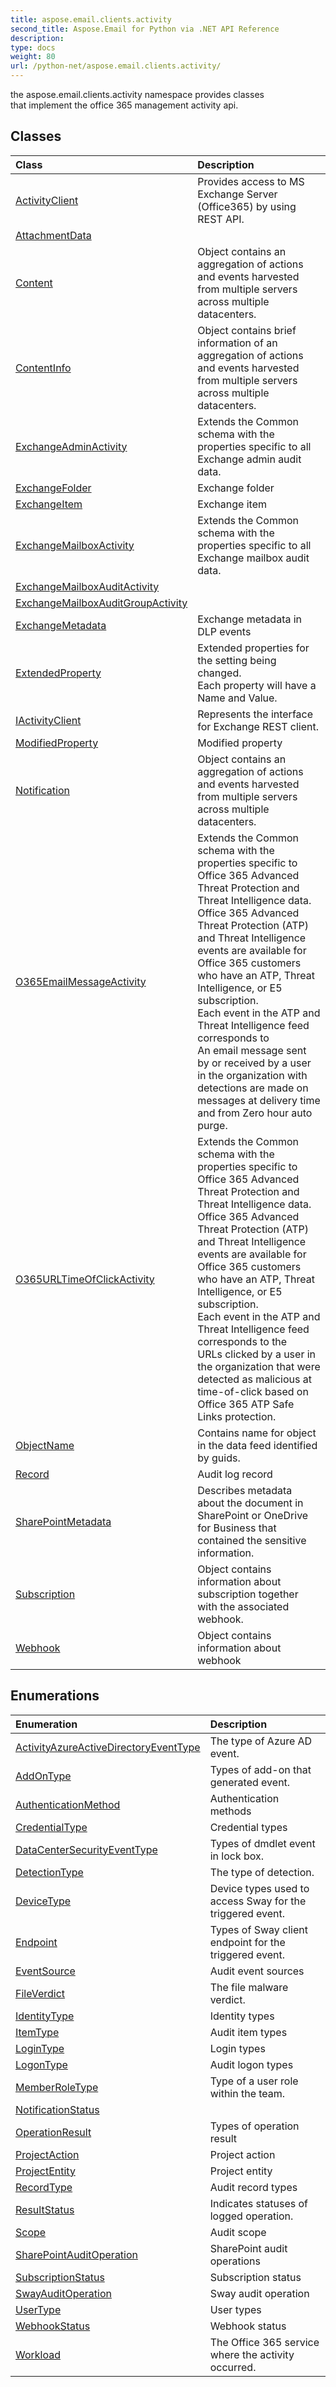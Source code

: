 ```yaml
---
title: aspose.email.clients.activity
second_title: Aspose.Email for Python via .NET API Reference
description: 
type: docs
weight: 80
url: /python-net/aspose.email.clients.activity/
---
```



the aspose.email.clients.activity namespace provides classes<br/>            that implement the office 365 management activity api.

## Classes
| Class | Description |
| :- | :- |
|[ActivityClient](/email/python-net/aspose.email.clients.activity/activityclient/)|Provides access to MS Exchange Server (Office365) by using REST API.|
|[AttachmentData](/email/python-net/aspose.email.clients.activity/attachmentdata/)||
|[Content](/email/python-net/aspose.email.clients.activity/content/)|Object contains an aggregation of actions and events harvested from multiple servers across multiple datacenters.|
|[ContentInfo](/email/python-net/aspose.email.clients.activity/contentinfo/)|Object contains brief information of an aggregation of actions and events harvested from multiple servers across multiple datacenters.|
|[ExchangeAdminActivity](/email/python-net/aspose.email.clients.activity/exchangeadminactivity/)|Extends the Common schema with the properties specific to all Exchange admin audit data.|
|[ExchangeFolder](/email/python-net/aspose.email.clients.activity/exchangefolder/)|Exchange folder|
|[ExchangeItem](/email/python-net/aspose.email.clients.activity/exchangeitem/)|Exchange item|
|[ExchangeMailboxActivity](/email/python-net/aspose.email.clients.activity/exchangemailboxactivity/)|Extends the Common schema with the properties specific to all Exchange mailbox audit data.|
|[ExchangeMailboxAuditActivity](/email/python-net/aspose.email.clients.activity/exchangemailboxauditactivity/)||
|[ExchangeMailboxAuditGroupActivity](/email/python-net/aspose.email.clients.activity/exchangemailboxauditgroupactivity/)||
|[ExchangeMetadata](/email/python-net/aspose.email.clients.activity/exchangemetadata/)|Exchange metadata in DLP events|
|[ExtendedProperty](/email/python-net/aspose.email.clients.activity/extendedproperty/)|Extended properties for the setting being changed. <br/>            Each property will have a Name and Value.|
|[IActivityClient](/email/python-net/aspose.email.clients.activity/iactivityclient/)|Represents the interface for Exchange REST client.|
|[ModifiedProperty](/email/python-net/aspose.email.clients.activity/modifiedproperty/)|Modified property|
|[Notification](/email/python-net/aspose.email.clients.activity/notification/)|Object contains an aggregation of actions and events harvested from multiple servers across multiple datacenters.|
|[O365EmailMessageActivity](/email/python-net/aspose.email.clients.activity/o365emailmessageactivity/)|Extends the Common schema with the properties specific to Office 365 Advanced Threat Protection and Threat Intelligence data.<br/>            Office 365 Advanced Threat Protection (ATP) and Threat Intelligence events are available for Office 365 customers who have an ATP, Threat Intelligence, or E5 subscription. <br/>            Each event in the ATP and Threat Intelligence feed corresponds to <br/>            An email message sent by or received by a user in the organization with detections are made on messages at delivery time and from Zero hour auto purge.|
|[O365URLTimeOfClickActivity](/email/python-net/aspose.email.clients.activity/o365urltimeofclickactivity/)|Extends the Common schema with the properties specific to Office 365 Advanced Threat Protection and Threat Intelligence data.<br/>            Office 365 Advanced Threat Protection (ATP) and Threat Intelligence events are available for Office 365 customers who have an ATP, Threat Intelligence, or E5 subscription. <br/>            Each event in the ATP and Threat Intelligence feed corresponds to the <br/>            URLs clicked by a user in the organization that were detected as malicious at time-of-click based on Office 365 ATP Safe Links protection.|
|[ObjectName](/email/python-net/aspose.email.clients.activity/objectname/)|Contains name for object in the data feed identified by guids.|
|[Record](/email/python-net/aspose.email.clients.activity/record/)|Audit log record|
|[SharePointMetadata](/email/python-net/aspose.email.clients.activity/sharepointmetadata/)|Describes metadata about the document in SharePoint or OneDrive for Business that contained the sensitive information.|
|[Subscription](/email/python-net/aspose.email.clients.activity/subscription/)|Object contains information about subscription together with the associated webhook.|
|[Webhook](/email/python-net/aspose.email.clients.activity/webhook/)|Object contains information about webhook|
## Enumerations
| Enumeration | Description |
| :- | :- |
|[ActivityAzureActiveDirectoryEventType](/email/python-net/aspose.email.clients.activity/activityazureactivedirectoryeventtype/)|The type of Azure AD event.|
|[AddOnType](/email/python-net/aspose.email.clients.activity/addontype/)|Types of add-on that generated event.|
|[AuthenticationMethod](/email/python-net/aspose.email.clients.activity/authenticationmethod/)|Authentication methods|
|[CredentialType](/email/python-net/aspose.email.clients.activity/credentialtype/)|Credential types|
|[DataCenterSecurityEventType](/email/python-net/aspose.email.clients.activity/datacentersecurityeventtype/)|Types of dmdlet event in lock box.|
|[DetectionType](/email/python-net/aspose.email.clients.activity/detectiontype/)|The type of detection.|
|[DeviceType](/email/python-net/aspose.email.clients.activity/devicetype/)|Device types used to access Sway for the triggered event.|
|[Endpoint](/email/python-net/aspose.email.clients.activity/endpoint/)|Types of Sway client endpoint for the triggered event.|
|[EventSource](/email/python-net/aspose.email.clients.activity/eventsource/)|Audit event sources|
|[FileVerdict](/email/python-net/aspose.email.clients.activity/fileverdict/)|The file malware verdict.|
|[IdentityType](/email/python-net/aspose.email.clients.activity/identitytype/)|Identity types|
|[ItemType](/email/python-net/aspose.email.clients.activity/itemtype/)|Audit item types|
|[LoginType](/email/python-net/aspose.email.clients.activity/logintype/)|Login types|
|[LogonType](/email/python-net/aspose.email.clients.activity/logontype/)|Audit logon types|
|[MemberRoleType](/email/python-net/aspose.email.clients.activity/memberroletype/)|Type of a user role within the team.|
|[NotificationStatus](/email/python-net/aspose.email.clients.activity/notificationstatus/)||
|[OperationResult](/email/python-net/aspose.email.clients.activity/operationresult/)|Types of operation result|
|[ProjectAction](/email/python-net/aspose.email.clients.activity/projectaction/)|Project action|
|[ProjectEntity](/email/python-net/aspose.email.clients.activity/projectentity/)|Project entity|
|[RecordType](/email/python-net/aspose.email.clients.activity/recordtype/)|Audit record types|
|[ResultStatus](/email/python-net/aspose.email.clients.activity/resultstatus/)|Indicates statuses of logged operation.|
|[Scope](/email/python-net/aspose.email.clients.activity/scope/)|Audit scope|
|[SharePointAuditOperation](/email/python-net/aspose.email.clients.activity/sharepointauditoperation/)|SharePoint audit operations|
|[SubscriptionStatus](/email/python-net/aspose.email.clients.activity/subscriptionstatus/)|Subscription status|
|[SwayAuditOperation](/email/python-net/aspose.email.clients.activity/swayauditoperation/)|Sway audit operation|
|[UserType](/email/python-net/aspose.email.clients.activity/usertype/)|User types|
|[WebhookStatus](/email/python-net/aspose.email.clients.activity/webhookstatus/)|Webhook status|
|[Workload](/email/python-net/aspose.email.clients.activity/workload/)|The Office 365 service where the activity occurred.|
